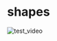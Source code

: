 # shapes

![test_video](https://github.com/insingh50/shapes/blob/master/Assets/fragment_test1.gif "Test Video")

